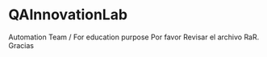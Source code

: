 # QAInnovationLab
Automation Team / For education purpose
Por favor Revisar el archivo RaR. Gracias
